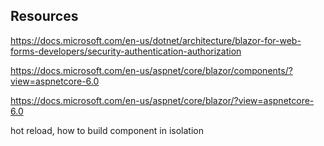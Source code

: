 ﻿
## Resources
https://docs.microsoft.com/en-us/dotnet/architecture/blazor-for-web-forms-developers/security-authentication-authorization

https://docs.microsoft.com/en-us/aspnet/core/blazor/components/?view=aspnetcore-6.0

https://docs.microsoft.com/en-us/aspnet/core/blazor/?view=aspnetcore-6.0

hot reload,
how to build component in isolation


